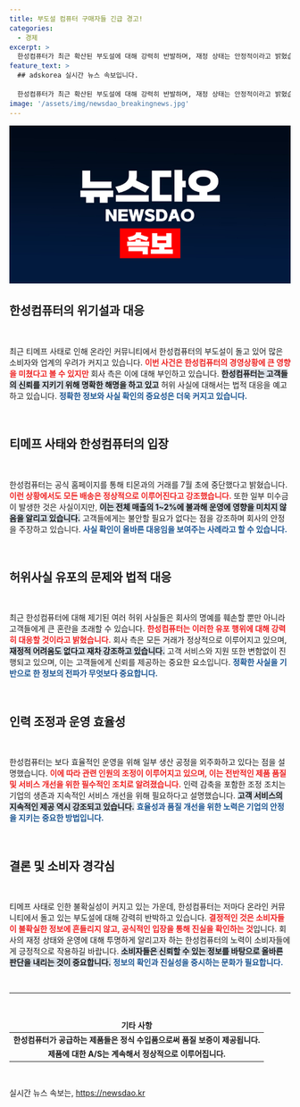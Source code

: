```yaml
---
title: 부도설 컴퓨터 구매자들 긴급 경고!
categories:
  - 경제
excerpt: >
  한성컴퓨터가 최근 확산된 부도설에 대해 강력히 반발하며, 재정 상태는 안정적이라고 밝혔습니다. 허위 사실 유포에 대해 법적 대응을 예고하며 고객들에게 안심할 것을 전했습니다.
feature_text: >
  ## adskorea 실시간 뉴스 속보입니다.

  한성컴퓨터가 최근 확산된 부도설에 대해 강력히 반발하며, 재정 상태는 안정적이라고 밝혔습니다. 허위 사실 유포에 대해 법적 대응을 예고하며 고객들에게 안심할 것을 전했습니다.
image: '/assets/img/newsdao_breakingnews.jpg'
---
```


<p><img src="/assets/img/newsdao_breakingnews.jpg" alt="adskorea 속보" /></p>

<h2 data-ke-size="size26">한성컴퓨터의 위기설과 대응</h2>

<p data-ke-size="size16">&nbsp;</p>

<p>최근 티메프 사태로 인해 온라인 커뮤니티에서 한성컴퓨터의 부도설이 돌고 있어 많은 소비자와 업계의 우려가 커지고 있습니다. <b><span style="color: #ee2323;">이번 사건은 한성컴퓨터의 경영상황에 큰 영향을 미쳤다고 볼 수 있지만</span></b> 회사 측은 이에 대해 부인하고 있습니다. <b><span style="background-color: #21538527;">한성컴퓨터는 고객들의 신뢰를 지키기 위해 명확한 해명을 하고 있고</span></b> 허위 사실에 대해서는 법적 대응을 예고하고 있습니다. <b><span style="color: #1a5490;">정확한 정보와 사실 확인의 중요성은 더욱 커지고 있습니다.</span></b></p>

<p data-ke-size="size16">&nbsp;</p>

<h2 data-ke-size="size26">티메프 사태와 한성컴퓨터의 입장</h2>

<p data-ke-size="size16">&nbsp;</p>

<p>한성컴퓨터는 공식 홈페이지를 통해 티몬과의 거래를 7월 초에 중단했다고 밝혔습니다. <b><span style="color: #ee2323;">이런 상황에서도 모든 배송은 정상적으로 이루어진다고 강조했습니다.</span></b> 또한 일부 미수금이 발생한 것은 사실이지만, <b><span style="background-color: #21538527;">이는 전체 매출의 1~2%에 불과해 운영에 영향을 미치지 않음을 알리고 있습니다.</span></b> 고객들에게는 불안할 필요가 없다는 점을 강조하며 회사의 안정을 주장하고 있습니다. <b><span style="color: #1a5490;">사실 확인이 올바른 대응임을 보여주는 사례라고 할 수 있습니다.</span></b></p>

<p data-ke-size="size16">&nbsp;</p>

<h2 data-ke-size="size26">허위사실 유포의 문제와 법적 대응</h2>

<p data-ke-size="size16">&nbsp;</p>

<p>최근 한성컴퓨터에 대해 제기된 여러 허위 사실들은 회사의 명예를 훼손할 뿐만 아니라 고객들에게 큰 혼란을 초래할 수 있습니다. <b><span style="color: #ee2323;">한성컴퓨터는 이러한 유포 행위에 대해 강력히 대응할 것이라고 밝혔습니다.</span></b> 회사 측은 모든 거래가 정상적으로 이루어지고 있으며, <b><span style="background-color: #21538527;">재정적 어려움도 없다고 재차 강조하고 있습니다.</span></b> 고객 서비스와 지원 또한 변함없이 진행되고 있으며, 이는 고객들에게 신뢰를 제공하는 중요한 요소입니다. <b><span style="color: #1a5490;">정확한 사실을 기반으로 한 정보의 전파가 무엇보다 중요합니다.</span></b></p>

<p data-ke-size="size16">&nbsp;</p>

<h2 data-ke-size="size26">인력 조정과 운영 효율성</h2>

<p data-ke-size="size16">&nbsp;</p>

<p>한성컴퓨터는 보다 효율적인 운영을 위해 일부 생산 공정을 외주화하고 있다는 점을 설명했습니다. <b><span style="color: #ee2323;">이에 따라 관련 인원의 조정이 이루어지고 있으며, 이는 전반적인 제품 품질 및 서비스 개선을 위한 필수적인 조치로 알려졌습니다.</span></b> 인력 감축을 포함한 조정 조치는 기업의 생존과 지속적인 서비스 개선을 위해 필요하다고 설명했습니다. <b><span style="background-color: #21538527;">고객 서비스의 지속적인 제공 역시 강조되고 있습니다.</span></b> <b><span style="color: #1a5490;">효율성과 품질 개선을 위한 노력은 기업의 안정을 지키는 중요한 방법입니다.</span></b></p>

<p data-ke-size="size16">&nbsp;</p>

<h2 data-ke-size="size26">결론 및 소비자 경각심</h2>

<p data-ke-size="size16">&nbsp;</p>

<p>티메프 사태로 인한 불확실성이 커지고 있는 가운데, 한성컴퓨터는 저마다 온라인 커뮤니티에서 돌고 있는 부도설에 대해 강력히 반박하고 있습니다. <b><span style="color: #ee2323;">결정적인 것은 소비자들이 불확실한 정보에 흔들리지 않고, 공식적인 입장을 통해 진실을 확인하는 것</span></b>입니다. 회사의 재정 상태와 운영에 대해 투명하게 알리고자 하는 한성컴퓨터의 노력이 소비자들에게 긍정적으로 작용하길 바랍니다. <b><span style="background-color: #21538527;">소비자들은 신뢰할 수 있는 정보를 바탕으로 올바른 판단을 내리는 것이 중요합니다.</span></b> <b><span style="color: #1a5490;">정보의 확인과 진실성을 중시하는 문화가 필요합니다.</span></b></p>

<p data-ke-size="size16">&nbsp;</p>

<hr/>

<p data-ke-size="size16">&nbsp;</p>

<table style="width: 100%; border-collapse: collapse;">
    <thead>
        <tr>
            <td style="text-align: center; height: 17px;"><b>기타 사항</b></td>
        </tr>
    </thead>
    <tbody>
        <tr>
            <td style="text-align: center; height: 17px;"><b>한성컴퓨터가 공급하는 제품들은 정식 수입품으로써 품질 보증이 제공됩니다.</b></td>
        </tr>
        <tr>
            <td style="text-align: center; height: 17px;"><b>제품에 대한 A/S는 계속해서 정상적으로 이루어집니다.</b></td>
        </tr>
    </tbody>
</table> 

<p data-ke-size="size16">&nbsp;</p>
실시간 뉴스 속보는, <a href="https://newsdao.kr" rel="dofollow">https://newsdao.kr</a>


